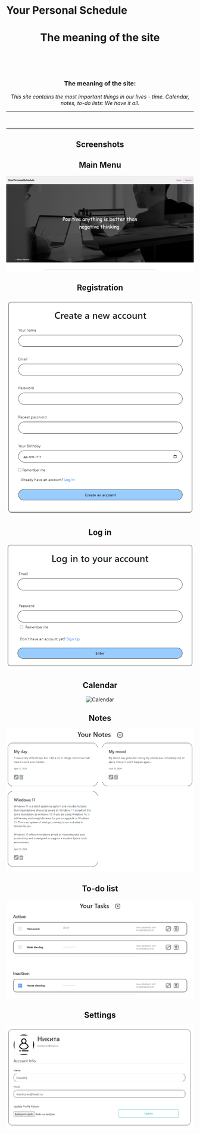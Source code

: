 # Your Personal Schedule
<div id="header" align="center">
  <h1>  
The meaning of the site
  <h1>
<br>
<h3>
  The meaning of the site:
</h3>
    
_This site contains the most important things in our lives - time. Calendar, notes, to-do lists: We have it all._ 

---
<br>

---
  <h2>
     Screenshots
  </h2>
  <h2>
     Main Menu
  </h2>
  
![Main menu](static/for_readme/main_page.png)



  <h2>
     Registration
  </h2>

![Registration](static/for_readme/register.png)


  <h2>
     Log in
  </h2>

![Log in](<static/for_readme/log in.png>)


  <h2>
     Calendar
  </h2>

![     Calendar
](static/for_readme/calendar.png)


  <h2>
     Notes
  </h2>

![Notes](static/for_readme/notes.png)

  <h2>
     To-do list
  </h2>

![To-do list](<static/for_readme/todo lists.png>)

  <h2>
     Settings
  </h2>

![alt text](static/for_readme/settings.png)
